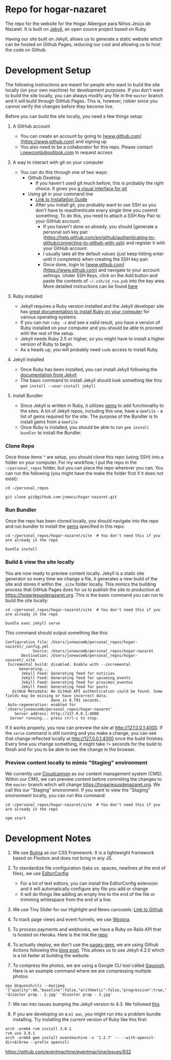 # Repo for hogar-nazaret
The repo for the website for the Hogar Albergue para Niños Jesús de Nazaret. It is built on [Jekyll](https://jekyllrb.com), an open source project based on Ruby.

Having our site built on Jekyll, allows us to generate a static website which can be hosted on Github Pages, reducing our cost and allowing us to host the code on Github.

# Development Setup
The following instructions are meant for people who want to build the site locally (on your own machine) for development purposes. If you don't want to build the site locally, you can always modify any file in the `master` branch and it will build through GitHub Pages. This is, however, riskier since you cannot verify the changes before they become live.

Before you can build the site locally, you need a few things setup:

1. A GitHub account
    - You can create an account by going to [www.github.com](https://www.github.com) and signing up
    - You also need to be a collaborator for this repo. Please contact j.newcomb@outlook.com to request access

2. A way to interact with git on your computer
    - You can do this through one of two ways:
        - Github Desktop
            - If you haven't used git much before, this is probably the right choice. It gives you [a visual interface for git](https://desktop.github.com)
        - Using git in your command line
            - [Link to Installation Guide](https://help.github.com/en/github/getting-started-with-github/set-up-git)
            - After you install git, you probably want to use SSH so you don't have to reauthenticate every single time you commit something. To do this, you need to attach a SSH Key Pair to your GitHub account:
                - If you haven't done so already, you should [generate a personal ssh key pair (https://help.github.com/en/github/authenticating-to-github/connecting-to-github-with-ssh) and register it with your GitHub account.
                - I usually take all the default values (just keep hitting enter until it completes) when creating the SSH key pair.
                - Once done, login to [www.github.com](https://www.github.com) and navigate to your account settings. Under SSH Keys, click on the Add button and paste the contents of `~/.ssh/id_rsa.pub` into the key area. More detailed instructions can be found [here](https://help.github.com/en/github/authenticating-to-github/adding-a-new-ssh-key-to-your-github-account)

3. Ruby installed
    - Jekyll requires a Ruby version installed and the Jekyll developer site has [great documentation to install Ruby on your computer](https://jekyllrb.com/docs/installation/) for various operating systems.
    - If you can run `ruby -v` and see a valid result, you have a version of Ruby installed on your computer and you should be able to proceed with the rest of the setup.
    - Jekyll needs Ruby 2.5 or higher, so you might have to install a higher version of Ruby to begin.
    - As a heads up, you will probably need `sudo` access to install Ruby.

4. Jekyll installed
    - Once Ruby has been installed, you can install Jekyll following the [documentation from Jekyll](https://jekyllrb.com/docs/installation/)
    - The basic command to install Jekyll should look something like this: `gem install --user-install jekyll`

5. Install Bundler
    - Since Jekyll is written in Ruby, it utilizes [gems](https://jekyllrb.com/docs/ruby-101/#gems) to add functionality to the sites. A lot of Jekyll repos, including this one, have a `Gemfile` - a list of gems required for the site. The purpose of the Bundler is to install gems from a `Gemfile`
    - Once Ruby is installed, you should be able to run `gem install bundler` to install the Bundler.


### Clone Repo

Once those items ^ are setup, you should clone this repo (using SSH) into a folder on your computer. For my workflow, I put the repo in the `~/personal_repos` folder, but you can place the repo wherever you can. You can run the following (you might have the make the folder first if it does not exist):

```
cd ~/personal_repos

git clone git@github.com:jnewcs/hogar-nazaret.git
```

### Run Bundler
Once the repo has been cloned locally, you should navigate into the repo and run bundler to install the [gems](https://jekyllrb.com/docs/ruby-101/#gems) specified in this repo:

```
cd ~/personal_repos/hogar-nazaret/site  # You don't need this if you are already in the repo

bundle install
```

### Build & view the site locally
You are now ready to preview content locally. Jekyll is a static site generator so every time we change a file, it generates a new build of the site and stores it within the `_site` folder locally. This mimics the building process that GitHub Pages does for us to publish the site to production at https://hogarjesusdenazaret.org. This is the basic command you can run to build the site locally:

```
cd ~/personal_repos/hogar-nazaret/site  # You don't need this if you are already in the repo

bundle exec jekyll serve
```

This command should output something like this:

```
Configuration file: /Users/jxnewcomb/personal_repos/hogar-nazaret/_config.yml
            Source: /Users/jxnewcomb/personal_repos/hogar-nazaret
       Destination: /Users/jxnewcomb/personal_repos/hogar-nazaret/_site
 Incremental build: disabled. Enable with --incremental
      Generating...
       Jekyll Feed: Generating feed for noticias
       Jekyll Feed: Generating feed for upcoming_events
       Jekyll Feed: Generating feed for proximos_eventos
       Jekyll Feed: Generating feed for posts
   GitHub Metadata: No GitHub API authentication could be found. Some fields may be missing or have incorrect data.
                    done in 8.791 seconds.
 Auto-regeneration: enabled for '/Users/jxnewcomb/personal_repos/hogar-nazaret'
    Server address: http://127.0.0.1:4000
  Server running... press ctrl-c to stop.
```

If it works properly, you now can preview the site at http://127.0.0.1:4000. If the `serve` command is still running and you make a change, you can see that change reflected locally at http://127.0.0.1:4000 once the build finishes. Every time you change something, it might take `7+` seconds for the build to finish and for you to be able to see the change in the browser.

### Preview content locally to mimic "Staging" environment
We currently use [Cloudcannon](https://cloudcannon.com) as our content management system (CMS). Within our CMS, we can preview content before commiting the changes to the `master` branch which will change https://hogarjesusdenazaret.org. We call this our "Staging" environment. If you want to view the "Staging" environment locally, you can run this command:

```
cd ~/personal_repos/hogar-nazaret/site  # You don't need this if you are already in the repo

npm start
```

# Development Notes
1. We use [Bulma](https://bulma.io) as our CSS Framework. It is a lightweight framework based on Flexbox and does not bring in any JS.

2. To standardize file configuration (tabs vs. spaces, newlines at the end of files), we use [EditorConfig](https://editorconfig.org/)
    - For a lot of text editors, you can install the EditorConfig extension and it will automatically configure any file you add or change
    - It will do things like adding an empty line to the end of the file or trimming whitespace from the end of a line.

3. We use Tiny Slider for our Highlight and News carousels: [Link to Github](https://github.com/ganlanyuan/tiny-slider)

4. To track page views and event funnels, we use [Woopra](https://www.woopra.com).

5. To process payments and webhooks, we have a Ruby on Rails API that is hosted on Heroku. Here is the link the [repo](https://github.com/jnewcs/hogar-nazaret-api)

5. To actually deploy, we don't use the [pages-gem](https://github.com/github/pages-gem), we are using Github Actions following this [blog post](https://sujaykundu.com/blog/introducing-devlopr-easily-deploy-your-jekyll-blog-using-github-pages-and-github-actions/). This allows us to use Jekyll 4.2.0 which is a lot faster at building the website.

6. To compress the photos, we are using a Google CLI tool called [Squoosh](https://github.com/GoogleChromeLabs/squoosh/tree/dev/cli). Here is an example command where we are compressing multiple photos:

```
npx @squoosh/cli --mozjpeg '{"quality":40,"baseline":false,"arithmetic":false,"progressive":true,"optimize_coding":true,"smoothing":0,"color_space":3,"quant_table":3,"trellis_multipass":false,"trellis_opt_zero":false,"trellis_opt_table":false,"trellis_loops":1,"auto_subsample":true,"chroma_subsample":2,"separate_chroma_quality":false,"chroma_quality":75}' 'disaster prep - 2.jpg' 'disaster prep - 3.jpg'
```

7. We ran into issues bumping the Jekyll version to 4.3. We followed [this](https://github.com/jekyll/jekyll/pull/9225)

8. If you are developing on a `m1 mac`, you might run into a problem bundle installing. Try installing the current version of Ruby like this first:

```
arch -arm64 rvm install 3.0.1
rvm use 3.0.1
arch -arm64 gem install eventmachine -v '1.2.7' -- --with-openssl-dir=$(brew --prefix openssl)
```

https://github.com/eventmachine/eventmachine/issues/932
